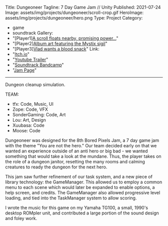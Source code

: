 ﻿Title: Dungeoneer
Tagline:  7 Day Game Jam // Unity
Published: 2021-07-24
Image: assets/img/projects/dungeoneer/scroll-crop.gif
HeroImage: assets/img/projects/dungeoneer/hero.png
Type: Project
Category: 
  - game
  - soundtrack
Gallery:
  - "[Player1][A scroll floats nearby, promising power...](assets/img/projects/dungeoneer/scroll.gif)"
  - "[Player2][Album art featuring the Mystix sigil](assets/img/projects/dungeoneer/dungeoneer2.png)"
  - "[Player3][Vlad wants a blood snack](assets/img/projects/dungeoneer/vlad1.gif)"
Link:
  - "[Itch.io](https://saltmonger.itch.io/dungeoneer)"
  - "[Youtube Trailer](https://youtu.be/o_lmlnmiF38)"
  -  "[Soundtrack Bandcamp](https://seawaves.bandcamp.com/album/dungeoneer-ost)"
  - "[Jam Page](https://itch.io/jam/bored-pixels-jam-8)"
---
Dungeon cleanup simulation.

TEAM:
- tfx: Code, Music, UI
- Zope: Code, VFX
- SonderGaming: Code, Art
- Lou: Art, Design 
- Xuubasa: Code
- Moose: Code

Dungeoneer was designed for the 8th Bored Pixels Jam, a 7 day game jam with the theme "You are not the hero."  Our team decided early on that we wanted an experience outside of an anti hero or big bad - we wanted something that would take a look at the mundane.  Thus, the player takes on the role of a dungeon janitor, resetting the many rooms and calming creatures to ready the dungeon for the next hero.  

This jam saw further refinement of our task system, and a new piece of library technology: the GameManager.  This allowed us to employ a common menu to each scene which would later be expanded to enable options, a help screen, and credits.  The GameManager also allowed progressive level loading, and tied into the TaskManager system to allow scoring.

I wrote the music for this game on my Yamaha TG100, a small, 1990's desktop ROMpler unit, and contributed a large portion of the sound design and foley work.